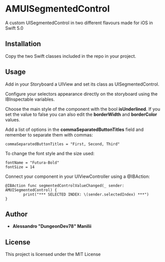 # AMUISegmentedControl

A custom UISegmentedControl in two different flavours made for iOS in Swift 5.0

## Installation

Copy the two Swift classes included in the repo in your project.


## Usage

Add in your Storyboard a UIView and set its class as UISegmentedControl.

Configure your selectors appearance directly on the storyboard using the IBInspectable variables.


Choose the main style of the component with the bool **isUnderlined**. If you set the value to false you can also edit the **borderWidth** and **borderColor** values.

Add a list of options in the **commaSeparatedButtonTitles** field and remember to separate them with commas:

```
commaSeparatedButtonTitles = "First, Second, Third"
```

To change the font style and the size used:
```
fontName = "Futura-Bold"
fontSize = 14
```

Connect your component in your UIViewController using a @IBAction:
```
@IBAction func segmentedControlValueChanged(_ sender: AMUISegmentedControl) {
        print("*** SELECTED INDEX: \(sender.selectedIndex) ***")
}
```


## Author

* **Alessandro "DungeonDev78" Manilii**

## License

This project is licensed under the MIT License

